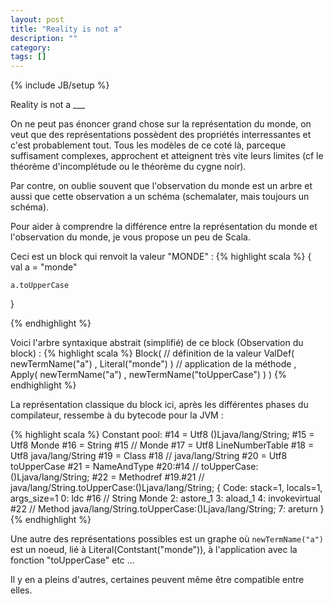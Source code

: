 ```yaml
---
layout: post
title: "Reality is not a"
description: ""
category: 
tags: []
---
```

{% include JB/setup %}


Reality is not a ___ 

On ne peut pas énoncer grand chose sur la représentation du monde, on veut que des représentations possèdent des propriétés interressantes et c'est probablement tout. Tous les modèles de ce coté là, parceque suffisament complexes, approchent et atteignent très vite leurs limites (cf le théorème d'incomplétude ou le théorème du cygne noir).

Par contre, on oublie souvent que l'observation du monde est un arbre et aussi que cette observation a un schéma (schemalater, mais toujours un schéma). 

Pour aider à comprendre la différence entre la représentation du monde et l'observation du monde, je vous propose un peu de Scala.

Ceci est un block qui renvoit la valeur "MONDE" :
{% highlight scala %}
{
	val a = "monde"

	a.toUpperCase
}

{% endhighlight %}



Voici l'arbre syntaxique abstrait (simplifié) de ce block  (Observation du block) :
{% highlight scala %}
Block(
    // définition de la valeur
	ValDef(
		newTermName("a")
		, Literal("monde")
	)
	// application de la méthode
	, Apply(
		newTermName("a")
		, newTermName("toUpperCase")
	)
)
{% endhighlight %}


La représentation classique du block ici, après les différentes phases du compilateur, ressembe à du bytecode pour la JVM :

{% highlight scala %}
Constant pool:
  #14 = Utf8               ()Ljava/lang/String;
  #15 = Utf8               Monde
  #16 = String             #15            //  Monde
  #17 = Utf8               LineNumberTable
  #18 = Utf8               java/lang/String
  #19 = Class              #18            //  java/lang/String
  #20 = Utf8               toUpperCase
  #21 = NameAndType        #20:#14        //  toUpperCase:()Ljava/lang/String;
  #22 = Methodref          #19.#21        //  java/lang/String.toUpperCase:()Ljava/lang/String;
{
    Code:
      stack=1, locals=1, args_size=1
         0: ldc           #16                 // String Monde
         2: astore_1
         3: aload_1
         4: invokevirtual #22                 // Method java/lang/String.toUpperCase:()Ljava/lang/String;
         7: areturn
}
{% endhighlight %}


Une autre des représentations possibles est un graphe où ```newTermName("a")``` est un noeud, lié à Literal(Contstant("monde")), à l'application avec la fonction "toUpperCase" etc ...

Il y en a pleins d'autres, certaines peuvent même être compatible entre elles.

